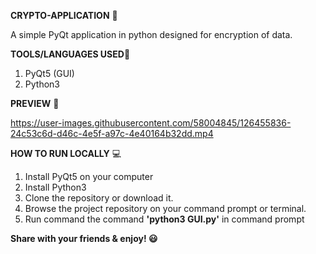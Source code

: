 **CRYPTO-APPLICATION** 📱

A simple PyQt application in python designed for encryption of data.

**TOOLS/LANGUAGES USED**📱
1. PyQt5 (GUI)
2. Python3

**PREVIEW** 🚀




https://user-images.githubusercontent.com/58004845/126455836-24c53c6d-d46c-4e5f-a97c-4e40164b32dd.mp4





**HOW TO RUN LOCALLY** 💻
1. Install PyQt5 on your computer
2. Install Python3
3. Clone the repository or download it.
4. Browse the project repository on your command prompt or terminal.
5. Run command the command **'python3 GUI.py'** in command prompt

**Share with your friends & enjoy! 😃**



